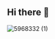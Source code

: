 ## Hi there 👋
![5968332 (1)](https://github.com/user-attachments/assets/3931b75a-98e7-427f-ba96-eefc5af30688)
